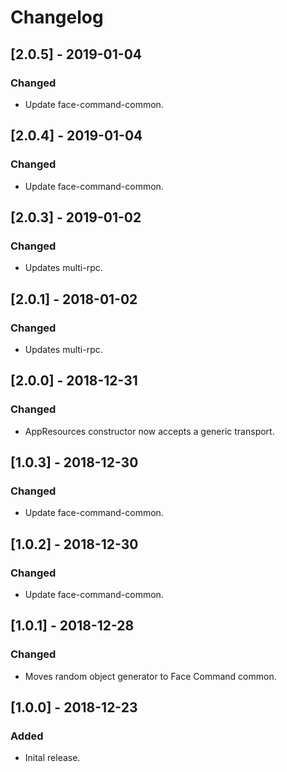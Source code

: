 # Changelog

## [2.0.5] - 2019-01-04
### Changed
- Update face-command-common.

## [2.0.4] - 2019-01-04
### Changed
- Update face-command-common.

## [2.0.3] - 2019-01-02
### Changed
- Updates multi-rpc.

## [2.0.1] - 2018-01-02
### Changed
- Updates multi-rpc.

## [2.0.0] - 2018-12-31
### Changed
- AppResources constructor now accepts a generic transport.

## [1.0.3] - 2018-12-30
### Changed
- Update face-command-common.

## [1.0.2] - 2018-12-30
### Changed
- Update face-command-common.

## [1.0.1] - 2018-12-28
### Changed
- Moves random object generator to Face Command common.

## [1.0.0] - 2018-12-23
### Added
- Inital release.